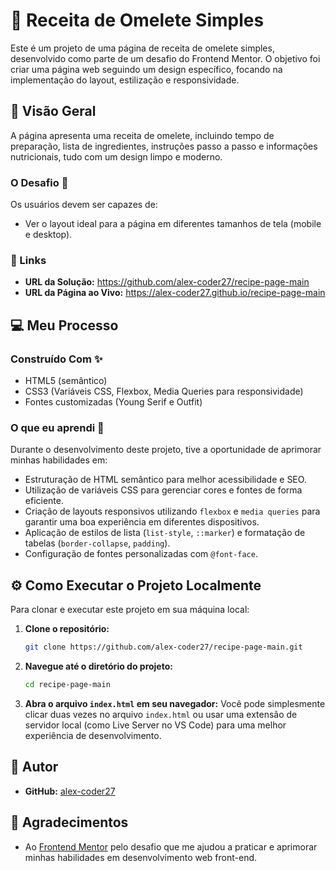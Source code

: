 # 🍳 Receita de Omelete Simples

Este é um projeto de uma página de receita de omelete simples, desenvolvido como parte de um desafio do Frontend Mentor. O objetivo foi criar uma página web seguindo um design específico, focando na implementação do layout, estilização e responsividade.

## 🌟 Visão Geral

A página apresenta uma receita de omelete, incluindo tempo de preparação, lista de ingredientes, instruções passo a passo e informações nutricionais, tudo com um design limpo e moderno.

### O Desafio 🎯

Os usuários devem ser capazes de:
- Ver o layout ideal para a página em diferentes tamanhos de tela (mobile e desktop).

### 🔗 Links

- **URL da Solução:** https://github.com/alex-coder27/recipe-page-main
- **URL da Página ao Vivo:** https://alex-coder27.github.io/recipe-page-main

## 💻 Meu Processo

### Construído Com ✨

- HTML5 (semântico)
- CSS3 (Variáveis CSS, Flexbox, Media Queries para responsividade)
- Fontes customizadas (Young Serif e Outfit)

### O que eu aprendi 🚀

Durante o desenvolvimento deste projeto, tive a oportunidade de aprimorar minhas habilidades em:
- Estruturação de HTML semântico para melhor acessibilidade e SEO.
- Utilização de variáveis CSS para gerenciar cores e fontes de forma eficiente.
- Criação de layouts responsivos utilizando `flexbox` e `media queries` para garantir uma boa experiência em diferentes dispositivos.
- Aplicação de estilos de lista (`list-style`, `::marker`) e formatação de tabelas (`border-collapse`, `padding`).
- Configuração de fontes personalizadas com `@font-face`.

## ⚙️ Como Executar o Projeto Localmente

Para clonar e executar este projeto em sua máquina local:

1.  **Clone o repositório:**
    ```bash
    git clone https://github.com/alex-coder27/recipe-page-main.git
    ```
2.  **Navegue até o diretório do projeto:**
    ```bash
    cd recipe-page-main
    ```
3.  **Abra o arquivo `index.html` em seu navegador:**
    Você pode simplesmente clicar duas vezes no arquivo `index.html` ou usar uma extensão de servidor local (como Live Server no VS Code) para uma melhor experiência de desenvolvimento.

## 👤 Autor

- **GitHub:** [alex-coder27](https://github.com/alex-coder27)

## 🙏 Agradecimentos

- Ao [Frontend Mentor](https://www.frontendmentor.io) pelo desafio que me ajudou a praticar e aprimorar minhas habilidades em desenvolvimento web front-end.